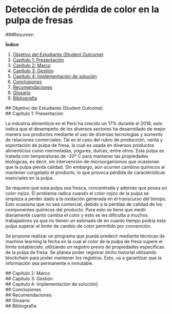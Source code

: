 # Detección de pérdida de color en la pulpa de fresas

###Resumen

**Índice**
1. [Objetivo del Estudiante (Student Outcome)](#id1)
2. [Capítulo 1: Presentación](#id2)
3. [Capítulo 2: Marco](#id3)
4. [Capítulo 3: Gestión](#id4)
5. [Capítulo 4: Implementación de solución](#id5)
6. [Conclusiones](#id6)
7. [Recomendaciones](#id7)
8. [Glosario](#id8)
9. [Bibliografía](#id9)



<div id='id1' />
## Objetivo del Estudiante (Student Outcome)

<div id='id2' />
## Capítulo 1: Presentación

La industria alimenticia en el Perú ha crecido un 17% durante el 2018, esto indica que el desempeño de los diversos sectores ha desarrollado de mejor manera sus productos mediante el uso de diversas tecnologías y aumento de relaciones comerciales. Tal es el caso del rubro de producción, venta y exportación de pulpa de fresa, la cual es usada en diversos productos alimenticios como mermeladas, yogures, dulces, entre otros. Esta pulpa es tratada con temperaturas de -20° C para mantener las propiedades biológicas, es decir, sin intervención de microorganismos que ocasionan que la pulpa pierda calidad. Sin embargo, aún ocurren cambios químicos al mantener congelado el producto, lo que provoca pérdida de características esenciales en la pulpa.

Se requiere que esta pulpa sea fresca, concentrada y además que posea un color rojizo. El problema radica cuando el color rojizo de la pulpa se empieza a perder dado a la oxidación generada en el transcurso del tiempo. Esto ocasiona que no sea comercial, debido a la pérdida de calidad de los componentes químicos del producto. Para esto se tiene que medir diariamente cuanto cambia el color y esto se les dificulta a muchos trabajadores ya que no tienen un estimado de en cuanto tiempo podría esta pulpa superar el límite de cambio de color permitido por convención.

Se propone realizar un programa que pueda predecir mediante técnicas de machine learning la fecha en la cual el color de la pulpa de fresa supere el limite establecido; utilizando un registro previo de propiedades específicas de la pulpa de fresa. Se planea poder registrar dicho historial utilizando blockchain para poder mantener los registros. Esto, va a garantizar que la información sea permanente e inmutable.


<div id='id3' />
## Capítulo 2: Marco

<div id='id4' />
## Capítulo 3: Gestión

<div id='id5' />
## Capítulo 4: Implementación de solución]

<div id='id6' />
## Conclusiones

<div id='id7' />
## Recomendaciones
 
<div id='id8' />
## Glosario

<div id='id9' />
## Bibliografía



